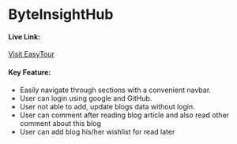 # ByteInsightHub

#### Live Link:
[Visit EasyTour](https://rococo-kheer-b232e7.netlify.app/)

#### Key Feature:
- Easily navigate through sections with a convenient navbar.
- User can login using google and GitHub.
- User not able to add, update blogs data without login.
- User can comment after reading blog article and also read other comment about this blog
- User can add blog his/her wishlist for read later
